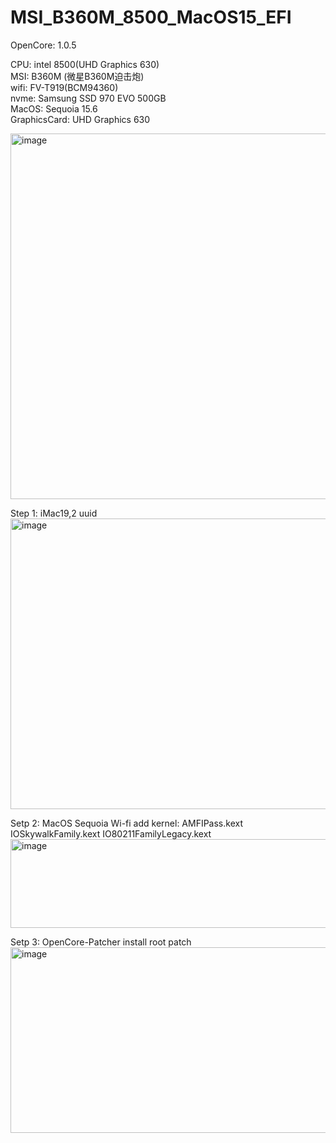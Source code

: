 # MSI_B360M_8500_MacOS15_EFI

OpenCore: 1.0.5


CPU: intel 8500(UHD Graphics 630)</br>
MSI: B360M (微星B360M迫击炮)</br>
wifi: FV-T919(BCM94360)</br>
nvme: Samsung SSD 970 EVO 500GB</br>
MacOS: Sequoia 15.6</br>
GraphicsCard: UHD Graphics 630</br>

<img width="990" height="585" alt="image" src="https://github.com/user-attachments/assets/d3672277-e8f0-4b83-8e8b-5e84cda04ebc" />


Step 1:
iMac19,2 uuid
<img width="1347" height="465" alt="image" src="https://github.com/user-attachments/assets/a9c06f14-eaea-400a-8748-dd83dd048dba" />


Setp 2:
MacOS Sequoia Wi-fi
add kernel: AMFIPass.kext IOSkywalkFamily.kext IO80211FamilyLegacy.kext
<img width="1298" height="142" alt="image" src="https://github.com/user-attachments/assets/ce114dfe-3de7-4d67-9b21-faed47733eaf" />


Setp 3:
OpenCore-Patcher
install root patch
<img width="526" height="297" alt="image" src="https://github.com/user-attachments/assets/ccebb448-4352-4ef6-a393-98e661a911ae" />

